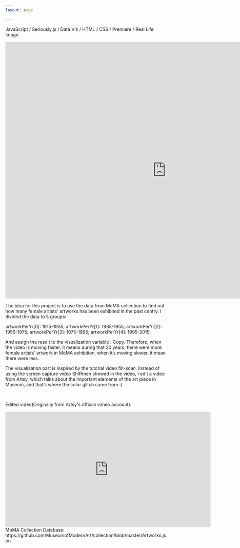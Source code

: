 ```yaml
---
layout: page

---
```

JavaScript / Seriously.js / Data Viz / HTML / CSS / Premiere / Real Life Image



<iframe src="http://itp.cgao.me/ICM w9/" width="1000" height="800" frameBorder="0"></iframe>


The idea for this project is to use the data from MoMA collection to find out how many female artists' artworks has been exhibited in the past centry. I divided the data to 5 groups:


artworkPerYr[0]: 1915-1935;
artworkPerYr[1]: 1935-1955;
artworkPerYr[2]: 1955-1975;
artworkPerYr[3]: 1975-1995;
artworkPerYr[4]: 1995-2015;


And assign the result to the visualization variable : Copy. Therefore, when the video is moving faster, it means during that 20 years, there were more female artists’ artwork in MoMA exhibition, when it’s moving slower, it mean there were less.


The visualization part is inspired by the tutorial video flit-scan. Instead of using the screen capture video Shiffmen showed in the video, I edit a video from Artsy, which talks about the important elements of the art piece in Museum, and that’s where the color glitch came from :)

<br/>

Edited video(Originally from Artsy's officila vimeo account): 
<br/>
<iframe src="https://player.vimeo.com/video/189744027" width="640" height="360" frameborder="0" webkitallowfullscreen mozallowfullscreen allowfullscreen></iframe>
<br/>
MoMA Collection Database: https://github.com/MuseumofModernArt/collection/blob/master/Artworks.json
